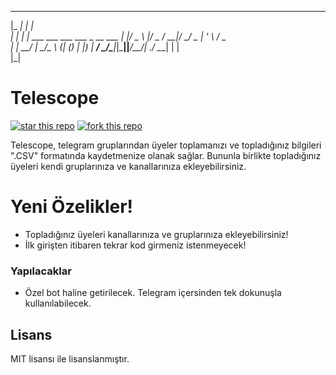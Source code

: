  _____    _                                
|_   _|  | |                               
  | | ___| | ___  ___  ___ ___  _ __   ___ 
  | |/ _ \ |/ _ \/ __|/ __/ _ \| '_ \ / _ \
  | |  __/ |  __/\__ \ (_| (_) | |_) |  __/
  \_/\___|_|\___||___/\___\___/| .__/ \___|
                               | |         
                               |_|         


# Telescope

[![star this repo](https://githubbadges.com/star.svg?user=Sn0bzy&repo=Telescope&style=flat-square)](https://github.com/Sn0bzy/Telescope) [![fork this repo](https://githubbadges.com/fork.svg?user=Sn0bzy&repo=Telescope&style=flat-square)](https://github.com/Sn0bzy/Telescope/fork)

Telescope, telegram gruplarından üyeler toplamanızı ve topladığınız bilgileri ".CSV" formatında kaydetmenize olanak sağlar. Bununla birlikte topladığınız üyeleri kendi gruplarınıza ve kanallarınıza ekleyebilirsiniz.

# Yeni Özelikler!

  - Topladığınız üyeleri kanallarınıza ve gruplarınıza ekleyebilirsiniz!
  - İlk girişten itibaren tekrar kod girmeniz istenmeyecek!


### Yapılacaklar

 - Özel bot haline getirilecek. Telegram içersinden tek dokunuşla kullanılabilecek.

Lisans
----

MIT lisansı ile lisanslanmıştır.
